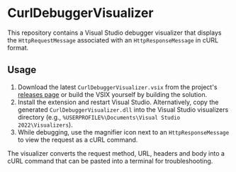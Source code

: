 # CurlDebuggerVisualizer

This repository contains a Visual Studio debugger visualizer that displays the
`HttpRequestMessage` associated with an `HttpResponseMessage` in cURL format.

## Usage

1. Download the latest `CurlDebuggerVisualizer.vsix` from the project's [releases page](../../releases)
   or build the VSIX yourself by building the solution.
2. Install the extension and restart Visual Studio. Alternatively, copy the
   generated `CurlDebuggerVisualizer.dll` into the Visual Studio visualizers
   directory (e.g., `%USERPROFILE%\Documents\Visual Studio 2022\Visualizers`).
3. While debugging, use the magnifier icon next to an `HttpResponseMessage` to
   view the request as a cURL command.

The visualizer converts the request method, URL, headers and body into a cURL
command that can be pasted into a terminal for troubleshooting.
